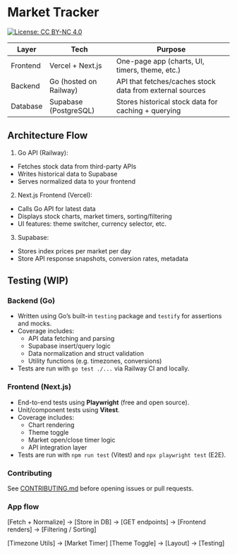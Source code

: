 # Market Tracker

[![License: CC BY-NC 4.0](https://img.shields.io/badge/License-CC%20BY--NC%204.0-lightgrey.svg)](https://creativecommons.org/licenses/by-nc/4.0/)

| Layer  | Tech  | Purpose  |
|---|---|---|
|  Frontend |  Vercel + Next.js | One-page app (charts, UI, timers, theme, etc.)  |
| Backend  | Go (hosted on Railway)  |  API that fetches/caches stock data from external sources |
| Database | Supabase (PostgreSQL) | Stores historical stock data for caching + querying |

## Architecture Flow

1. Go API (Railway):

- Fetches stock data from third-party APIs
- Writes historical data to Supabase
- Serves normalized data to your frontend

2. Next.js Frontend (Vercel):

- Calls Go API for latest data
- Displays stock charts, market timers, sorting/filtering
- UI features: theme switcher, currency selector, etc.

3. Supabase:

- Stores index prices per market per day
- Store API response snapshots, conversion rates, metadata

## Testing (WIP)

### Backend (Go)

- Written using Go’s built-in `testing` package and `testify` for assertions and mocks.
- Coverage includes:
  - API data fetching and parsing
  - Supabase insert/query logic
  - Data normalization and struct validation
  - Utility functions (e.g. timezones, conversions)
- Tests are run with `go test ./...` via Railway CI and locally.

### Frontend (Next.js)

- End-to-end tests using **Playwright** (free and open source).
- Unit/component tests using **Vitest**.
- Coverage includes:
  - Chart rendering
  - Theme toggle
  - Market open/close timer logic
  - API integration layer
- Tests are run with `npm run test` (Vitest) and `npx playwright test` (E2E).

###  Contributing

See [CONTRIBUTING.md](./CONTRIBUTING.md) before opening issues or pull requests.

### App flow
[Fetch + Normalize] → [Store in DB] → [GET endpoints] → [Frontend renders] → [Filtering / Sorting]

[Timezone Utils] → [Market Timer]
[Theme Toggle] → [Layout] → [Testing]
